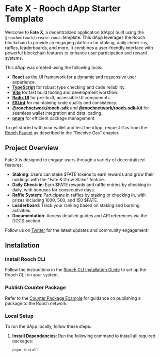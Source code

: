 # Fate X - Rooch dApp Starter Template

Welcome to **Fate X**, a decentralized application (dApp) built using the `@roochnetwork/create-rooch` template. This dApp leverages the Rooch blockchain to provide an engaging platform for staking, daily check-ins, raffles, leaderboards, and more. It combines a user-friendly interface with powerful blockchain features to enhance user participation and reward systems.

This dApp was created using the following tools:

- **[React](https://react.dev/)** as the UI framework for a dynamic and responsive user experience.
- **[TypeScript](https://www.typescriptlang.org/)** for robust type checking and code reliability.
- **[Vite](https://vitejs.dev/)** for fast build tooling and development workflow.
- **[Radix UI](https://www.radix-ui.com/)** for pre-built, accessible UI components.
- **[ESLint](https://eslint.org/)** for maintaining code quality and consistency.
- **[@roochnetwork/rooch-sdk](https://www.npmjs.com/package/@roochnetwork/rooch-sdk)** and **[@roochnetwork/rooch-sdk-kit](https://www.npmjs.com/package/@roochnetwork/rooch-sdk-kit)** for seamless wallet integration and data loading.
- **[pnpm](https://pnpm.io/)** for efficient package management.

To get started with your wallet and test the dApp, request Gas from the [Rooch Faucet](https://rooch.network/learn/portal#receive-gas) as described in the "Receive Gas" chapter.

## Project Overview

Fate X is designed to engage users through a variety of decentralized features:
- **Staking**: Users can stake $FATE tokens to earn rewards and grow their holdings with the "Fate & Grow Stake" feature.
- **Daily Check-in**: Earn $FATE rewards and raffle entries by checking in daily, with bonuses for consecutive days.
- **Raffle System**: Participate in raffles by staking or checking in, with prizes including 1000, 500, and 150 $FATE.
- **Leaderboard**: Track your ranking based on staking and burning activities.
- **Documentation**: Access detailed guides and API references via the DOCS section.

Follow us on [Twitter](https://x.com/fatex_protocol) for the latest updates and community engagement!

## Installation

### Install Rooch CLI
Follow the instructions in the [Rooch CLI Installation Guide](https://rooch.network/zh-CN/build/getting-started/installation) to set up the Rooch CLI on your system.

### Publish Counter Package
Refer to the [Counter Package Example](https://github.com/rooch-network/rooch/tree/main/examples/counter) for guidance on publishing a package to the Rooch network.

### Local Setup
To run the dApp locally, follow these steps:

1. **Install Dependencies**:
   Run the following command to install all required packages:
   ```bash
   pnpm install